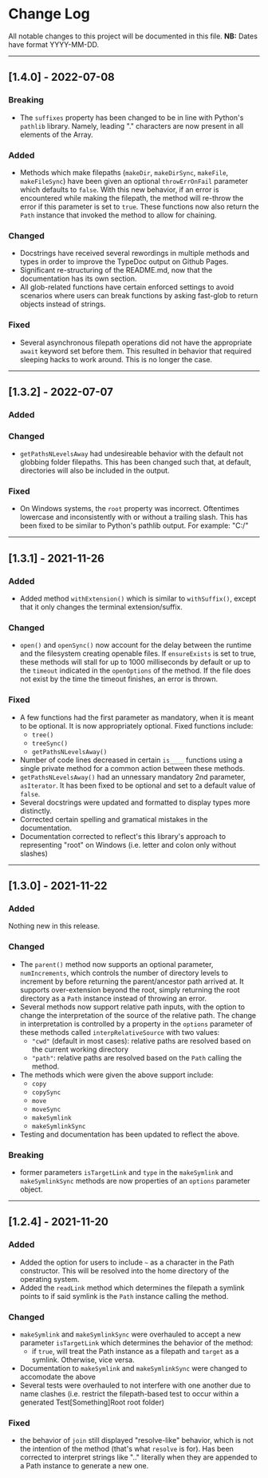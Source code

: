 # Change Log

All notable changes to this project will be documented in this file.
**NB:** Dates have format YYYY-MM-DD.

---

## [1.4.0] - 2022-07-08

### Breaking

- The `suffixes` property has been changed to be in line with Python's `pathlib` library. Namely, leading "." characters are now present in all elements of the Array.

### Added

- Methods which make filepaths (`makeDir`, `makeDirSync`, `makeFile`, `makeFileSync`) have been given an optional `throwErrOnFail` parameter which defaults to `false`. With this new behavior, if an error is encountered while making the filepath, the method will re-throw the error if this parameter is set to `true`. These functions now also return the `Path` instance that invoked the method to allow for chaining.

### Changed

- Docstrings have received several rewordings in multiple methods and types in order to improve the TypeDoc output on Github Pages.
- Significant re-structuring of the README.md, now that the documentation has its own section.
- All glob-related functions have certain enforced settings to avoid scenarios where users can break functions by asking fast-glob to return objects instead of strings.

### Fixed

- Several asynchronous filepath operations did not have the appropriate `await` keyword set before them. This resulted in behavior that required sleeping hacks to work around. This is no longer the case.

---

## [1.3.2] - 2022-07-07

### Added

### Changed

- `getPathsNLevelsAway` had undesireable behavior with the default not globbing folder filepaths. This has been changed such that, at default, directories will also be included in the output.

### Fixed

- On Windows systems, the `root` property was incorrect. Oftentimes lowercase and inconsistently with or without a trailing slash. This has been fixed to be similar to Python's pathlib output. For example: "C:/"

---

## [1.3.1] - 2021-11-26

### Added

- Added method `withExtension()` which is similar to `withSuffix()`, except that it only changes the terminal extension/suffix.

### Changed

- `open()` and `openSync()` now account for the delay between the runtime and the filesystem creating openable files. If `ensureExists` is set to true, these methods will stall for up to 1000 milliseconds by default or up to the `timeout` indicated in the `openOptions` of the method. If the file does not exist by the time the timeout finishes, an error is thrown.

### Fixed

- A few functions had the first parameter as mandatory, when it is meant to be optional. It is now appropriately optional. Fixed functions include:
  - `tree()`
  - `treeSync()`
  - `getPathsNLevelsAway()`
- Number of code lines decreased in certain `is____` functions using a single private method for a common action between these methods.
- `getPathsNLevelsAway()` had an unnessary mandatory 2nd parameter, `asIterator`. It has been fixed to be optional and set to a default value of `false`.
- Several docstrings were updated and formatted to display types more distinctly.
- Corrected certain spelling and gramatical mistakes in the documentation.
- Documentation corrected to reflect's this library's approach to representing "root" on Windows (i.e. letter and colon only without slashes)

---

## [1.3.0] - 2021-11-22

### Added

Nothing new in this release.

### Changed

- The `parent()` method now supports an optional parameter, `numIncrements`, which controls the number of directory levels to increment by before returning the parent/ancestor path arrived at. It supports over-extension beyond the root, simply returning the root directory as a `Path` instance instead of throwing an error.
- Several methods now support relative path inputs, with the option to change the interpretation of the source of the relative path. The change in interpretation is controlled by a property in the `options` parameter of these methods called `interpRelativeSource` with two values:
  - `"cwd"` (default in most cases): relative paths are resolved based on the current working directory
  - `"path"`: relative paths are resolved based on the `Path` calling the method.
- The methods which were given the above support include:
  - `copy`
  - `copySync`
  - `move`
  - `moveSync`
  - `makeSymlink`
  - `makeSymlinkSync`
- Testing and documentation has been updated to reflect the above.

### Breaking

- former parameters `isTargetLink` and `type` in the `makeSymlink` and `makeSymlinkSync` methods are now properties of an `options` parameter object.

---

## [1.2.4] - 2021-11-20

### Added

- Added the option for users to include `~` as a character in the Path constructor. This will be resolved into the home directory of the operating system.
- Added the `readLink` method which determines the filepath a symlink points to if said symlink is the `Path` instance calling the method.

### Changed

- `makeSymlink` and `makeSymlinkSync` were overhauled to accept a new parameter `isTargetLink` which determines the behavior of the method:
  - if `true`, will treat the Path instance as a filepath and `target` as a symlink. Otherwise, vice versa.
- Documentation to `makeSymlink` and `makeSymlinkSync` were changed to accomodate the above
- Several tests were overhauled to not interfere with one another due to name clashes (i.e. restrict the filepath-based test to occur within a generated Test[Something]Root root folder)

### Fixed

- the behavior of `join` still displayed "resolve-like" behavior, which is not the intention of the method (that's what `resolve` is for). Has been corrected to interpret strings like ".." literally when they are appended to a Path instance to generate a new one.
